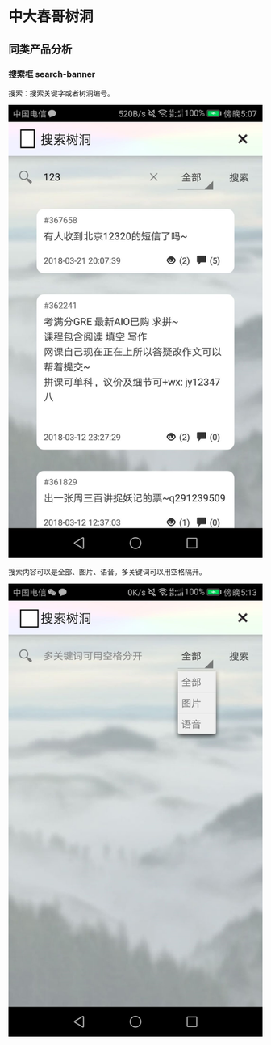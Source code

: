 # 中大春哥树洞
## 同类产品分析
### 搜索框 search-banner

搜索：搜索关键字或者树洞编号。

![](1.png)

搜索内容可以是全部、图片、语音。多关键词可以用空格隔开。

![](2.png)